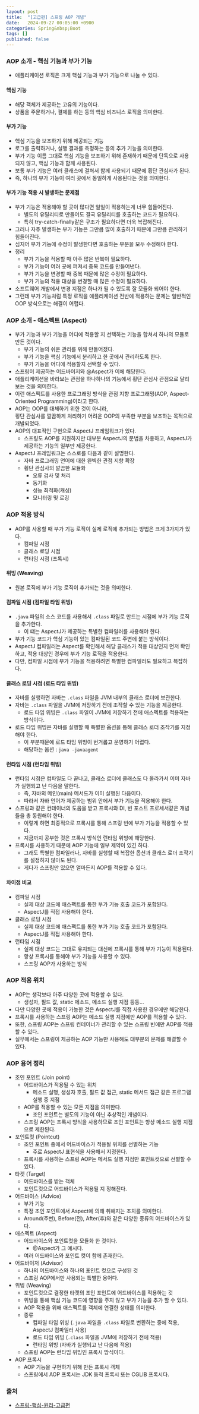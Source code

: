```yaml
---
layout: post
title:  "[고급편] 스프링 AOP 개념"
date:   2024-09-27 00:05:00 +0900
categories: Spring&nbsp;Boot
tags: []
published: false
---
```


### AOP 소개 - 핵심 기능과 부가 기능

- 애플리케이션 로직은 크게 핵심 기능과 부가 기능으로 나눌 수 있다.

#### 핵심 기능

- 해당 객체가 제공하는 고유의 기능이다.
- 상품을 주문하거나, 결제를 하는 등의 핵심 비즈니스 로직을 의미한다.

#### 부가 기능

- 핵심 기능을 보조하기 위해 제공되는 기능
- 로그를 출력하거나, 실행 결과를 측정하는 등의 추가 기능을 의미한다.
- 부가 기능 이름 그대로 핵심 기능을 보조하기 위해 존재하기 때문에 단독으로 사용되지 않고, 핵심 기능과 함께 사용된다.
- 보통 부가 기능은 여러 클래스에 걸쳐서 함께 사용되기 때문에 횡단 관심사가 된다.
- 즉, 하나의 부가 기능이 여러 곳에서 동일하게 사용된다는 것을 의미한다.

#### 부가 기능 적용 시 발생하는 문제점

- 부가 기능은 적용해야 할 곳이 많다면 일일이 적용하는게 너무 힘들어진다.
    - 별도의 유틸리티로 만들어도 결국 유틸리티를 호출하는 코드가 필요하다.
    - 특히 try-catch-finally같은 구조가 필요하다면 더욱 복잡해진다.
- 그러나 자주 발생하는 부가 기능은 그만큼 많이 호출하기 때문에 그만큼 관리하기 힘들어진다.
- 심지어 부가 기능에 수정이 발생한다면 호출하는 부분을 모두 수정해야 한다.
- 정리
    - 부가 기능을 적용할 때 아주 많은 반복이 필요하다.
    - 부가 기능이 여러 곳에 퍼져서 중복 코드를 만들어낸다.
    - 부가 기능을 변경할 때 중복 때문에 많은 수정이 필요하다.
    - 부가 기능의 적용 대상을 변경할 때 많은 수정이 필요하다.
- 소프트웨어 개발에서 변경 지점은 하나가 될 수 있도록 잘 모듈화 되어야 한다.
- 그런데 부가 기능처럼 특정 로직을 애플리케이션 전반에 적용하는 문제는 일반적인 OOP 방식으로는 해결이 어렵다.

### AOP 소개 - 애스펙트 (Aspect)

- 부가 기능과 부가 기능을 어디에 적용할 지 선택하는 기능을 합쳐서 하나의 모듈로 만든 것이다.
    - 부가 기능의 쉬운 관리를 위해 만들어졌다.
    - 부가 기능을 핵심 기능에서 분리하고 한 곳에서 관리하도록 한다.
    - 부가 기능을 어디에 적용할지 선택할 수 있다.
- 스프링이 제공하는 어드바이저와 @Aspect가 이에 해당한다.
- 애플리케이션을 바라보는 관점을 하나하나의 기능에서 횡단 관심사 관점으로 달리 보는 것을 의미한다.
- 이런 애스팩트를 사용한 프로그래밍 방식을 관점 지향 프로그래밍(AOP, Aspect-Oriented Programming)이라고 한다.
- AOP는 OOP를 대체하기 위한 것이 아니라,  
횡단 관심사를 깔끔하게 처리하기 어려운 OOP의 부족한 부분을 보조하는 목적으로 개발되었다.
- AOP의 대표적인 구현으로 AspectJ 프레임워크가 있다.
    - 스프링도 AOP를 지원하지만 대부분 AspectJ의 문법을 차용하고, AspectJ가 제공하는 기능의 일부만 제공한다.
- AspectJ 프레임워크는 스스로를 다음과 같이 설명한다.
    - 자바 프로그래밍 언어에 대한 완벽한 관점 지향 확장
    - 횡단 관심사의 깔끔한 모듈화
        - 오류 검사 및 처리
        - 동기화
        - 성능 최적화(캐싱)
        - 모니터링 및 로깅

### AOP 적용 방식

- AOP를 사용할 때 부가 기능 로직이 실제 로직에 추가되는 방법은 크게 3가지가 있다.
    - 컴파일 시점
    - 클래스 로딩 시점
    - 런타임 시점 (프록시)

#### 위빙 (Weaving)

- 원본 로직에 부가 기능 로직이 추가되는 것을 의미한다.

#### 컴파일 시점 (컴파일 타임 위빙)

- `.java` 파일의 소스 코드를 사용해서 `.class` 파일로 만드는 시점에 부가 기능 로직을 추가한다.
    - 이 떄는 AspectJ가 제공하는 특별한 컴파일러를 사용해야 한다.
- 부가 기능 코드가 핵심 기능이 있는 컴파일된 코드 주변에 붙는 방식이다.
- AspectJ 컴파일러는 Aspect를 확인해서 해당 클래스가 적용 대상인지 먼저 확인하고, 적용 대상인 경우에 부가 기능 로직을 적용한다.
- 다만, 컴파일 시점에 부가 기능을 적용하려면 특별한 컴파일러도 필요하고 복잡하다.

#### 클래스 로딩 시점 (로드 타임 위빙)

- 자바를 실행하면 자바는 `.class` 파일을 JVM 내부의 클래스 로더에 보관한다.
- 자바는 `.class` 파일을 JVM에 저장하기 전에 조작할 수 있는 기능을 제공한다.
    - 로드 타임 위빙은 `.class` 파일이 JVM에 저장하기 전에 애스펙트를 적용하는 방식이다.
- 로드 타임 위빙은 자바를 실행할 때 특별한 옵션을 통해 클래스 로더 조작기를 지정해야 한다.
    - 이 부분때문에 로드 타임 위빙이 번거롭고 운영하기 어렵다.
    - 해당하는 옵션 : `java -javaagent`

#### 런타임 시점 (런타임 위빙)

- 런타임 시점은 컴파일도 다 끝나고, 클래스 로더에 클래스도 다 올라가서 이미 자바가 실행되고 난 다음을 말한다.
    - 즉, 자바의 메인(main) 메서드가 이미 실행된 다음이다.
    - 따라서 자바 언어가 제공하는 범위 안에서 부가 기능을 적용해야 한다. 
- 스프링과 같은 컨테이너의 도움을 받고 프록시와 DI, 빈 포스트 프로세서같은 개념들을 총 동원해야 한다.
    - 이렇게 하면 최종적으로 프록시를 통해 스프링 빈에 부가 기능을 적용할 수 있다.
    - 지금까지 공부한 것은 프록시 방식인 런타임 위빙에 해당한다.
- 프록시를 사용하기 때문에 AOP 기능에 일부 제약이 있긴 하다.
    - 그래도 특별한 컴파일러나, 자바를 실행할 때 복잡한 옵션과 클래스 로더 조작기를 설정하지 않아도 된다.
    - 게다가 스프링만 있으면 얼마든지 AOP를 적용할 수 있다.

#### 차이점 비교

- 컴파일 시점
    - 실제 대상 코드에 애스팩트를 통한 부가 기능 호출 코드가 포함된다.
    - AspectJ를 직접 사용해야 한다.
- 클래스 로딩 시점
    - 실제 대상 코드에 애스팩트를 통한 부가 기능 호출 코드가 포함된다.
    - AspectJ를 직접 사용해야 한다.
- 런타임 시점
    - 실제 대상 코드는 그대로 유지되는 대신에 프록시를 통해 부가 기능이 적용된다.
    - 항상 프록시를 통해야 부가 기능을 사용할 수 있다.
    - 스프링 AOP가 사용하는 방식

### AOP 적용 위치

- AOP는 생각보다 아주 다양한 곳에 적용할 수 있다.
    - 생성자, 필드 값, static 메소드, 메소드 실행 지점 등등...
- 다만 다양한 곳에 적용이 가능한 것은 AspectJ를 직접 사용한 경우에만 해당한다.
- 프록시를 사용하는 스프링 AOP는 메소드 실행 지점에만 AOP를 적용할 수 있다.
- 또한, 스프링 AOP는 스프링 컨테이너가 관리할 수 있는 스프링 빈에만 AOP를 적용할 수 있다.
- 실무에서는 스프링이 제공하는 AOP 기능만 사용해도 대부분의 문제를 해결할 수 있다.

### AOP 용어 정리

-  조인 포인트 (Join point)
    - 어드바이스가 적용될 수 있는 위치
        - 메소드 실행, 생성자 호출, 필드 값 접근, static 메서드 접근 같은 프로그램 실행 중 지점
    - AOP를 적용할 수 있는 모든 지점을 의미한다.
        - 조인 포인트는 별도의 기능이 아닌 추상적인 개념이다.
    - 스프링 AOP는 프록시 방식을 사용하므로 조인 포인트는 항상 메소드 실행 지점으로 제한된다.
- 포인트컷 (Pointcut)
    - 조인 포인트 중에서 어드바이스가 적용될 위치를 선별하는 기능
        - 주로 AspectJ 표현식을 사용해서 지정한다.
    - 프록시를 사용하는 스프링 AOP는 메서드 실행 지점만 포인트컷으로 선별할 수 있다.
- 타켓 (Target)
    - 어드바이스를 받는 객체
    - 포인트컷으로 어드바이스가 적용될 지 정해진다.
- 어드바이스 (Advice)
    - 부가 기능
    - 특정 조인 포인트에서 Aspect에 의해 취해지는 조치를 의미한다.
   -  Around(주변), Before(전), After(후)와 같은 다양한 종류의 어드바이스가 있다.
- 애스펙트 (Aspect)
    - 어드바이스와 포인트컷을 모듈화 한 것이다.
        - @Aspect가 그 예시다.
    - 여러 어드바이스와 포인트 컷이 함께 존재한다.
- 어드바이저 (Advisor)
    - 하나의 어드바이스와 하나의 포인트 컷으로 구성된 것
    - 스프링 AOP에서만 사용되는 특별한 용어다.
- 위빙 (Weaving)
    - 포인트컷으로 결정한 타켓의 조인 포인트에 어드바이스를 적용하는 것
    - 위빙을 통해 핵심 기능 코드에 영향을 주지 않고 부가 기능을 추가 할 수 있다.
    - AOP 적용을 위해 애스펙트를 객체에 연결한 상태를 의미한다.
    - 종류
        - 컴파일 타임 위빙 (`.java` 파일을 `.class` 파일로 변환하는 중에 적용, AspectJ 컴파일러 사용)
        - 로드 타임 위빙 (`.class` 파일을 JVM에 저장하기 전에 적용)
        - 런타임 위빙 (자바가 실행되고 난 다음에 적용)
    - 스프링 AOP는 런타임 위빙인 프록시 방식이다.
- AOP 프록시
    - AOP 기능을 구현하기 위해 만든 프록시 객체
    - 스프링에서 AOP 프록시는 JDK 동적 프록시 또는 CGLIB 프록시다.

### 출처

- [스프링-핵심-원리-고급편](https://www.inflearn.com/course/%EC%8A%A4%ED%94%84%EB%A7%81-%ED%95%B5%EC%8B%AC-%EC%9B%90%EB%A6%AC-%EA%B3%A0%EA%B8%89%ED%8E%B8)